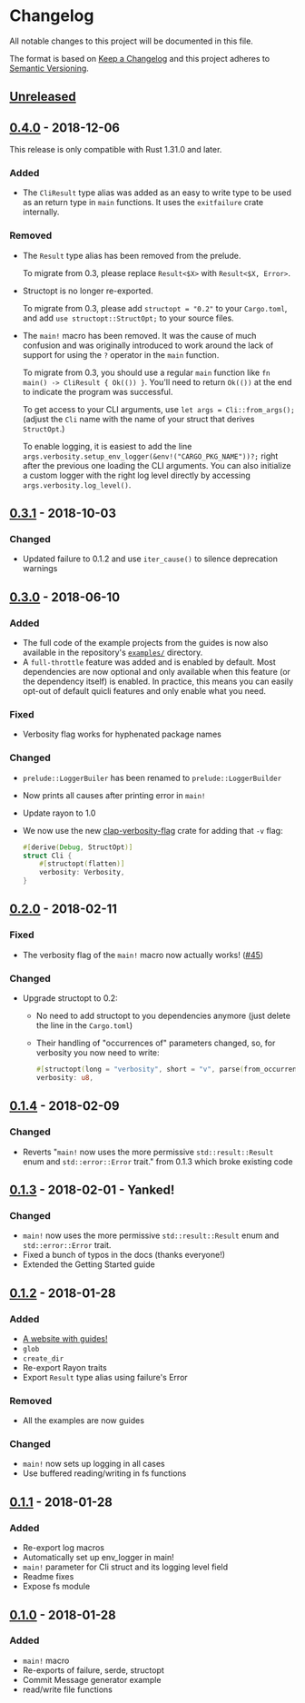 # Changelog
All notable changes to this project will be documented in this file.

The format is based on [Keep a Changelog](http://keepachangelog.com/en/1.0.0/)
and this project adheres to [Semantic Versioning](http://semver.org/spec/v2.0.0.html).

## [Unreleased]

## [0.4.0] - 2018-12-06

This release is only compatible with Rust 1.31.0 and later.

### Added

- The `CliResult` type alias was added as an easy to write type to be used as an
  return type in `main` functions. It uses the `exitfailure` crate internally.

### Removed

- The `Result` type alias has been removed from the prelude.

  To migrate from 0.3, please replace `Result<$X>` with `Result<$X, Error>`.
- Structopt is no longer re-exported.

  To migrate from 0.3, please add `structopt = "0.2"` to your `Cargo.toml`,
  and add `use structopt::StructOpt;` to your source files.
- The `main!` macro has been removed. It was the cause of much confusion and
  was originally introduced to work around the lack of support for using the `?`
  operator in the `main` function.
  
  To migrate from 0.3, you should use a regular `main` function like
  `fn main() -> CliResult { Ok(()) }`. You'll need to return `Ok(())` at the
  end to indicate the program was successful.
  
  To get access to your CLI arguments, use `let args = Cli::from_args();`
  (adjust the `Cli` name with the name of your struct that derives `StructOpt`.)
  
  To enable logging, it is easiest to add the line
  `args.verbosity.setup_env_logger(&env!("CARGO_PKG_NAME"))?;` right after the
  previous one loading the CLI arguments. You can also initialize a custom
  logger with the right log level directly by accessing
  `args.verbosity.log_level()`.

## [0.3.1] - 2018-10-03

### Changed

- Updated failure to 0.1.2 and use `iter_cause()` to silence deprecation warnings

## [0.3.0] - 2018-06-10

### Added

- The full code of the example projects from the guides is now also available in
  the repository's [`examples/`] directory.
- A `full-throttle` feature was added and is enabled by default. Most
  dependencies are now optional and only available when this feature (or the
  dependency itself) is enabled. In practice, this means you can easily opt-out
  of default quicli features and only enable what you need.

[`examples/`]: https://github.com/killercup/quicli/tree/master/examples

### Fixed

- Verbosity flag works for hyphenated package names

### Changed

- `prelude::LoggerBuiler` has been renamed to `prelude::LoggerBuilder`
- Now prints all causes after printing error in `main!`
- Update rayon to 1.0
- We now use the new [clap-verbosity-flag] crate for adding that `-v` flag:
    
    ```rust
    #[derive(Debug, StructOpt)]
    struct Cli {
        #[structopt(flatten)]
        verbosity: Verbosity,
    }
    ```

[clap-verbosity-flag]: https://crates.io/crates/clap-verbosity-flag

## [0.2.0] - 2018-02-11

### Fixed

- The verbosity flag of the `main!` macro now actually works! ([#45])

[#45]: https://github.com/killercup/quicli/pull/45

### Changed

- Upgrade structopt to 0.2:
  - No need to add structopt to you dependencies anymore (just delete the line in the `Cargo.toml`)
  - Their handling of "occurrences of" parameters changed, so, for verbosity you now need to write:
    
    ```rust
    #[structopt(long = "verbosity", short = "v", parse(from_occurrences))]
    verbosity: u8,
    ```

## [0.1.4] - 2018-02-09

### Changed

- Reverts "`main!` now uses the more permissive `std::result::Result` enum and `std::error::Error` trait." from 0.1.3 which broke existing code

## [0.1.3] - 2018-02-01 - Yanked!

### Changed

- `main!` now uses the more permissive `std::result::Result` enum and `std::error::Error` trait.
- Fixed a bunch of typos in the docs (thanks everyone!)
- Extended the Getting Started guide

## [0.1.2] - 2018-01-28

### Added

- [A website with guides!](https://killercup.github.io/quicli/)
- `glob`
- `create_dir`
- Re-export Rayon traits
- Export `Result` type alias using failure's Error

### Removed

- All the examples are now guides

### Changed

- `main!` now sets up logging in all cases
- Use buffered reading/writing in fs functions

## [0.1.1] - 2018-01-28

### Added

- Re-export log macros
- Automatically set up env_logger in main!
- `main!` parameter for Cli struct and its logging level field
- Readme fixes
- Expose fs module

## [0.1.0] - 2018-01-28

### Added

- `main!` macro
- Re-exports of failure, serde, structopt
- Commit Message generator example
- read/write file functions

[Unreleased]: https://github.com/killercup/quicli/compare/v0.4.0...HEAD
[0.4.0]: https://github.com/killercup/quicli/compare/v0.4.1...v0.4.0
[0.3.1]: https://github.com/killercup/quicli/compare/v0.3.0...v0.3.1
[0.3.0]: https://github.com/killercup/quicli/compare/v0.2.0...v0.3.0
[0.2.0]: https://github.com/killercup/quicli/compare/v0.1.4...v0.2.0
[0.1.4]: https://github.com/killercup/quicli/compare/v0.1.3...v0.1.4
[0.1.3]: https://github.com/killercup/quicli/compare/v0.1.2...v0.1.3
[0.1.2]: https://github.com/killercup/quicli/compare/v0.1.1...v0.1.2
[0.1.1]: https://github.com/killercup/quicli/compare/v0.1.0...v0.1.1
[0.1.0]: https://github.com/killercup/quicli/compare/cb747195866d2a240ab8154d00facfead3e55a9e...v0.1.0
